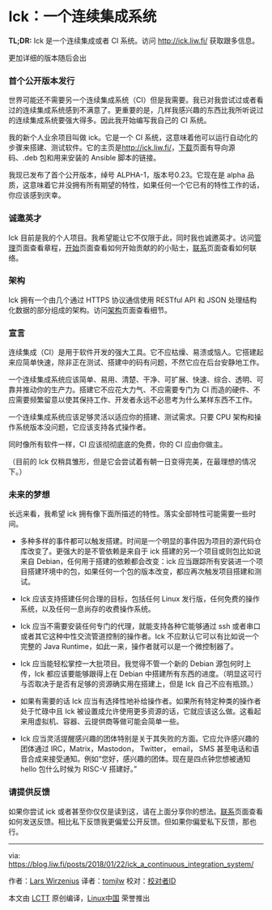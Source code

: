 Ick：一个连续集成系统
======

**TL;DR:** Ick 是一个连续集成或者 CI 系统。访问 <http://ick.liw.fi/> 获取跟多信息。

更加详细的版本随后会出

### 首个公开版本发行

世界可能还不需要另一个连续集成系统（CI）但是我需要。我已对我尝试过或者看过的连续集成系统感到不满意了。更重要的是，几样我感兴趣的东西比我所听说过的连续集成系统要强大得多。因此我开始编写我自己的 CI 系统。

我的新个人业余项目叫做 ick。它是一个 CI 系统，这意味着他可以运行自动化的步骤来搭建、测试软件。它的主页是<http://ick.liw.fi/>，[下载][1]页面有导向源码、.deb 包和用来安装的 Ansible 脚本的链接。

我现已发布了首个公开版本，绰号 ALPHA-1，版本号0.23。它现在是 alpha 品质，这意味着它并没拥有所有期望的特性，如果任何一个它已有的特性工作的话，你应该感到庆幸。

### 诚邀英才

Ick 目前是我的个人项目。我希望能让它不仅限于此，同时我也诚邀英才。访问[管理][2]页面查看章程，[开始][3]页面查看如何开始贡献的的小贴士，[联系][4]页面查看如何联络。

### 架构

Ick 拥有一个由几个通过 HTTPS 协议通信使用 RESTful API 和 JSON 处理结构化数据的部分组成的架构。访问[架构][5]页面查看细节。

### 宣言

连续集成（CI）是用于软件开发的强大工具。它不应枯燥、易溃或恼人。它搭建起来应简单快速，除非正在测试、搭建中的码有问题，不然它应在后台安静地工作。

一个连续集成系统应该简单、易用、清楚、干净、可扩展、快速、综合、透明、可靠并推动你的生产力。搭建它不应花大力气、不应需要专门为 CI 而造的硬件、不应需要频繁留意以使其保持工作、开发者永远不必思考为什么某样东西不工作。

一个连续集成系统应该足够灵活以适应你的搭建、测试需求。只要 CPU 架构和操作系统版本没问题，它应该支持各式操作者。

同时像所有软件一样，CI 应该彻彻底底的免费，你的 CI 应由你做主。

（目前的 Ick 仅稍具雏形，但是它会尝试着有朝一日变得完美，在最理想的情况下。）

### 未来的梦想

长远来看，我希望 ick 拥有像下面所描述的特性。落实全部特性可能需要一些时间。

* 多种多样的事件都可以触发搭建。时间是一个明显的事件因为项目的源代码仓库改变了。更强大的是不管依赖是来自于 ick 搭建的另一个项目或则包比如说来自 Debian，任何用于搭建的依赖都会改变：ick 应当跟踪所有安装进一个项目搭建环境中的包，如果任何一个包的版本改变，都应再次触发项目搭建和测试。

* Ick 应该支持搭建任何合理的目标，包括任何 Linux 发行版，任何免费的操作系统，以及任何一息尚存的收费操作系统。

* Ick 应当不需要安装任何专门的代理，就能支持各种它能够通过 ssh 或者串口或者其它这种中性交流管道控制的操作者。Ick 不应默认它可以有比如说一个完整的 Java Runtime，如此一来，操作者就可以是一个微控制器了。

* Ick 应当能轻松掌控一大批项目。我觉得不管一个新的 Debian 源包何时上传，Ick 都应该要能够跟得上在 Debian 中搭建所有东西的进度。（明显这可行与否取决于是否有足够的资源确实用在搭建上，但是 Ick 自己不应有瓶颈。）

* 如果有需要的话 Ick 应当有选择性地补给操作者。如果所有特定种类的操作者处于忙碌中且 Ick 被设置成允许使用更多资源的话，它就应该这么做。这看起来用虚拟机、容器、云提供商等做可能会简单一些。

* Ick 应当灵活提醒感兴趣的团体特别是关于其失败的方面。它应允许感兴趣的团体通过 IRC，Matrix，Mastodon， Twitter， email， SMS 甚至电话和语音合成来接受通知。例如“您好，感兴趣的团体。现在是四点钟您想被通知 hello 包什么时候为 RISC-V 搭建好。”




### 请提供反馈

如果你尝试 ick 或者甚至你仅仅是读到这，请在上面分享你的想法。[联系][4]页面查看如何发送反馈。相比私下反馈我更偏爱公开反馈。但如果你偏爱私下反馈，那也行。

--------------------------------------------------------------------------------

via: https://blog.liw.fi/posts/2018/01/22/ick_a_continuous_integration_system/

作者：[Lars Wirzenius][a]
译者：[tomjlw](https://github.com/tomjlw)
校对：[校对者ID](https://github.com/校对者ID)

本文由 [LCTT](https://github.com/LCTT/TranslateProject) 原创编译，[Linux中国](https://linux.cn/) 荣誉推出

[a]:https://blog.liw.fi/
[1]:http://ick.liw.fi/download/
[2]:http://ick.liw.fi/governance/
[3]:http://ick.liw.fi/getting-started/
[4]:http://ick.liw.fi/contact/
[5]:http://ick.liw.fi/architecture/
